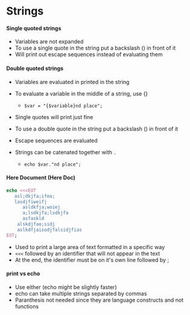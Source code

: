 # Strings

#### Single quoted strings

- Variables are not expanded
- To use a single quote in the string put a backslash (\) in front of it
- Will print out escape sequences instead of evaluating them

#### Double quoted strings

- Variables are evaluated in printed in the string 
- To evaluate a variable in the middle of a string, use {}
    - `$var = "{$variable}nd place";`
- Single quotes will print just fine
- To use a double quote in the string put a backslash (\) in front of it
- Escape sequences are evaluated 

- Strings can be catenated together with `.`
    - `echo $var."nd place";`
    
#### Here Document (Here Doc)

```php
echo <<<EOT
   asl;dkjfa;ifea;
   lasdjfiweifj 
      asldkfja;woiej
      a;lsdkjfa;lsdkjfa 
      asfaskld
    alskdjfao;sidj
    aslkdfjaisodjfalsidjfias
EOT;
```

- Used to print a large area of text formatted in a specific way
- `<<<` followed by an identifier that will not appear in the text 
- At the end, the identifier must be on it's own line followed by ;

#### print vs echo 

- Use either (echo might be slightly faster)
- echo can take multiple strings separated by commas
- Paranthesis not needed since they are language constructs and not functions
